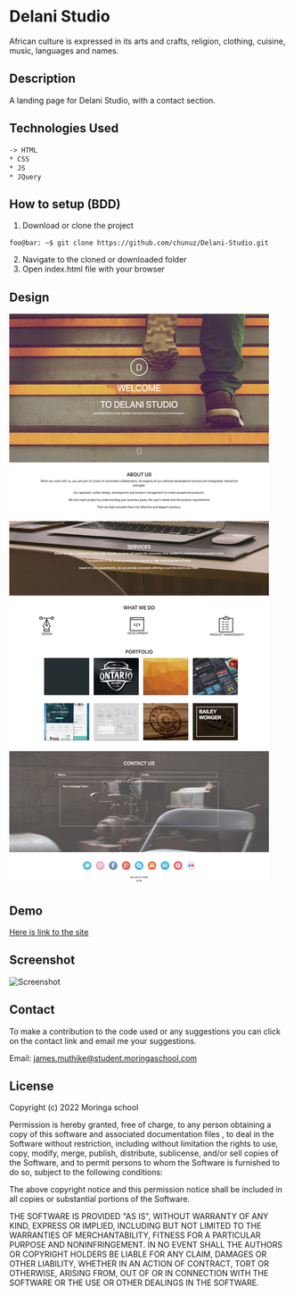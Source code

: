 # Delani Studio
African culture is expressed in its arts and crafts, religion, clothing, cuisine, music, languages and names.


## Description
A landing page for Delani Studio, with a contact section.

## Technologies Used
    -> HTML
    * CSS
    * JS
    * JQuery

## How to setup (BDD)

1. Download or clone the project
```shell
foo@bar: ~$ git clone https://github.com/chunuz/Delani-Studio.git
```
2. Navigate to the cloned or downloaded folder
1. Open index.html file with your browser

## Design

![Design](./screenshots/design.jpg)

## Demo
[Here is link to the site]( https://chunuz.github.io/Delani-Studio/)

## Screenshot
![Screenshot](./screenshots/screenshot.png)

## Contact

To make a contribution to the code used or any suggestions you can click on the contact link and email me your suggestions.

Email: james.muthike@student.moringaschool.com

## License
Copyright (c) 2022 Moringa school

Permission is hereby granted, free of charge, to any person obtaining a copy
of this software and associated documentation files , to deal
in the Software without restriction, including without limitation the rights
to use, copy, modify, merge, publish, distribute, sublicense, and/or sell
copies of the Software, and to permit persons to whom the Software is
furnished to do so, subject to the following conditions:

The above copyright notice and this permission notice shall be included in all
copies or substantial portions of the Software.

THE SOFTWARE IS PROVIDED "AS IS", WITHOUT WARRANTY OF ANY KIND, EXPRESS OR
IMPLIED, INCLUDING BUT NOT LIMITED TO THE WARRANTIES OF MERCHANTABILITY,
FITNESS FOR A PARTICULAR PURPOSE AND NONINFRINGEMENT. IN NO EVENT SHALL THE
AUTHORS OR COPYRIGHT HOLDERS BE LIABLE FOR ANY CLAIM, DAMAGES OR OTHER
LIABILITY, WHETHER IN AN ACTION OF CONTRACT, TORT OR OTHERWISE, ARISING FROM,
OUT OF OR IN CONNECTION WITH THE SOFTWARE OR THE USE OR OTHER DEALINGS IN THE
SOFTWARE.